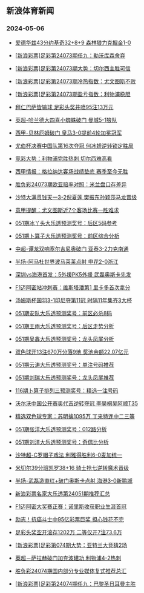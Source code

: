 ## 新浪体育新闻 
### 2024-05-06

+ [爱德华兹43分约基奇32+8+9 森林狼力克掘金1-0](https://sports.sina.com.cn/basketball/nba/2024-05-05/doc-inaucwaf2723409.shtml)

+ [[新浪彩票]足彩第24073期任九：勒沃库森舍弃](https://sports.sina.com.cn/l/2024-05-05/doc-inauauqr4951847.shtml)

+ [[新浪彩票]足彩第24073期大势：切尔西主胜可信](https://sports.sina.com.cn/l/2024-05-05/doc-inauauqr4951566.shtml)

+ [[新浪彩票]足彩第24073期冷热指数：尤文图斯不败](https://sports.sina.com.cn/l/2024-05-05/doc-inaucruf4490243.shtml)

+ [[新浪彩票]足彩第24073期盈亏指数：利物浦稳胆](https://sports.sina.com.cn/l/2024-05-05/doc-inauauqr4952997.shtml)

+ [拜仁巴萨皆输球 足彩头奖井喷95注13万元](https://sports.sina.com.cn/l/2024-05-05/doc-inaucrui2817259.shtml)

+ [英超-哈兰德大四喜小蜘蛛破门 曼城5-1狼队](https://sports.sina.com.cn/g/pl/2024-05-05/doc-inaucruf4497602.shtml)

+ [西甲-贝林厄姆破门 皇马3-0提前4轮加冕冠军](https://sports.sina.com.cn/g/laliga/2024-05-05/doc-inaucrui2823089.shtml)

+ [尤伯杯决赛中国队第16次夺冠 何冰娇逆转锁定胜局](https://sports.sina.com.cn/others/badmin/2024-05-05/doc-inaueakc2610746.shtml)

+ [竞彩大势：利物浦完胜热刺 切尔西难高看](https://sports.sina.com.cn/l/2024-05-05/doc-inaucruf4490373.shtml)

+ [西甲情报：格拉纳达客场战绩垫底 赛季至今无胜](https://sports.sina.com.cn/l/2024-05-05/doc-inauehrx4166863.shtml)

+ [胜负彩24073期欧亚赔率对照：米兰盘口存差异](https://sports.sina.com.cn/l/2024-05-05/doc-inauauqt3289736.shtml)

+ [沙特大满贯钱天一3-2倪夏莲 樊振东孙颖莎马龙晋级](https://sports.sina.com.cn/others/pingpang/2024-05-05/doc-inauexpt2198948.shtml)

+ [意甲提醒：尤文图斯近7个客场比赛一胜难求](https://sports.sina.com.cn/l/2024-05-05/doc-inauauqr4957971.shtml)

+ [051期冰丫头大乐透预测奖号：后区5码参考](https://sports.sina.com.cn/l/2024-05-05/doc-inauehrz2503420.shtml)

+ [051期卜算子大乐透预测奖号：前区综合分析](https://sports.sina.com.cn/l/2024-05-05/doc-inauehrx4176231.shtml)

+ [中超-谭龙双响塞尔吉尼奥破门 亚泰3-2力克南通](https://sports.sina.com.cn/china/j/2024-05-05/doc-inauetft3991564.shtml)

+ [半场-阿马杜世界波马莱莱点射 申花2-0浙江](https://sports.sina.com.cn/china/j/2024-05-05/doc-inauetfv2293160.shtml)

+ [深圳vs海港首发：5外援PK5外援 武磊奥斯卡先发](https://sports.sina.com.cn/china/j/2024-05-05/doc-inauetfv2293418.shtml)

+ [F1迈阿密站冲刺赛：维斯塔潘第1 里卡多首次拿分](https://sports.sina.com.cn/motorracing/f1/newsall/2024-05-05/doc-inauaywp4854381.shtml)

+ [汤姆斯杯国羽3-1印尼夺第11冠 时隔11年集齐3大杯](https://sports.sina.com.cn/others/badmin/2024-05-05/doc-inauexpt2222799.shtml)

+ [051期安队大乐透预测奖号：前区必杀8码](https://sports.sina.com.cn/l/2024-05-05/doc-inauehrx4175941.shtml)

+ [051期王雨大乐透预测奖号：后区走势分析](https://sports.sina.com.cn/l/2024-05-05/doc-inauehrx4175675.shtml)

+ [051期吴鑫大乐透预测奖号：龙头凤尾分析](https://sports.sina.com.cn/l/2024-05-05/doc-inauehrx4175837.shtml)

+ [双色球开13注670万分落9地 奖池余额22.07亿元](https://sports.sina.com.cn/l/2024-05-05/doc-inauexpr3885217.shtml)

+ [051期云涛大乐透预测奖号：单注号码推荐](https://sports.sina.com.cn/l/2024-05-05/doc-inauehrz2502771.shtml)

+ [051期刘瑞大乐透预测奖号：龙头凤尾推荐](https://sports.sina.com.cn/l/2024-05-05/doc-inauehrz2502680.shtml)

+ [116期卜算子排列三预测奖号：精选一注号码](https://sports.sina.com.cn/l/2024-05-05/doc-inauehrz2501138.shtml)

+ [沃尔沃中国公开赛奥代吉逆转夺冠 李昊桐吴阿顺T35](https://sports.sina.com.cn/golf/epgatour/2024-05-05/doc-inauehrx4180734.shtml)

+ [精选双色球专家：苏明擒1095万 丁来特连中二三等](https://sports.sina.com.cn/l/2024-05-05/doc-inaucwac4399377.shtml)

+ [051期张洋大乐透预测奖号：012路分析](https://sports.sina.com.cn/l/2024-05-05/doc-inauehrx4175612.shtml)

+ [051期刘洋大乐透预测奖号：奇偶比分析](https://sports.sina.com.cn/l/2024-05-05/doc-inauehrz2503076.shtml)

+ [沙特超-C罗帽子戏法 利雅得胜利6-0麦加统一](https://sports.sina.com.cn/global/others/2024-05-05/doc-inaucruf4502748.shtml)

+ [米切尔39分班凯罗38+16 骑士抢七逆转魔术晋级](https://sports.sina.com.cn/basketball/nba/2024-05-06/doc-inaufutf3427862.shtml)

+ [半场-武磊造直红+破门奥斯卡点射 海港3-0新鹏城](https://sports.sina.com.cn/china/j/2024-05-05/doc-inauexpt2196091.shtml)

+ [新浪彩票名家大乐透第24051期推荐汇总](https://sports.sina.com.cn/l/2024-05-05/doc-inauehrz2506483.shtml)

+ [F1迈阿密大奖赛正赛：诺里斯收获职业生涯首冠](https://sports.sina.com.cn/motorracing/f1/newsall/2024-05-06/doc-inaufqmi3550336.shtml)

+ [励志！抗癌斗士中95亿彩票巨奖 担心钱花不完](https://sports.sina.com.cn/l/2024-05-06/doc-inaufutf3436098.shtml)

+ [足彩头奖空开滚存1202万 二等仅开7注73.6万](https://sports.sina.com.cn/l/2024-05-06/doc-inaufutf3439393.shtml)

+ [[新浪彩票]足彩第074期大势：亚特兰大竞猜2场](https://sports.sina.com.cn/l/2024-05-06/doc-inaufutf3439831.shtml)

+ [英超－萨拉赫破门加克波建功 利物浦4-2热刺](https://sports.sina.com.cn/g/pl/2024-05-06/doc-inaufyzf1645896.shtml)

+ [胜负彩24074期国内部分专业媒体复式推荐总汇](https://sports.sina.com.cn/l/2024-05-06/doc-inaufyzc3344426.shtml)

+ [[新浪彩票]足彩第24074期任九：巴黎圣日耳曼主胜](https://sports.sina.com.cn/l/2024-05-06/doc-inaufuti1768405.shtml)

